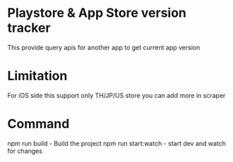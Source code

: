 # Playstore & App Store version tracker

This provide query apis for another app to get current app version

# Limitation

For iOS side this support only TH/JP/US store you can add more in scraper

# Command

npm run build - Build the project
npm run start:watch - start dev and watch for changes
